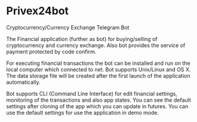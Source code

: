 # Privex24bot
Cryptocurrency/Currency Exchange Telegram Bot

The Financial application (further as bot) for buying/selling of cryptocurrency and currency exchange. Also bot provides the service of payment protected by code confirm.

For executing financial transactions the bot can be installed and run on the local computer which connected to net. Bot supports Unix/Linux and OS X. The data storage file will be created after the first launch of the application automatically.

Bot supports CLI (Command Line Interface) for edit financial settings, monitoring of the transactions and also app states. You can see the default settings after cloning of the app which you can update in futures. You can use the default settings for use the application in demo mode.
